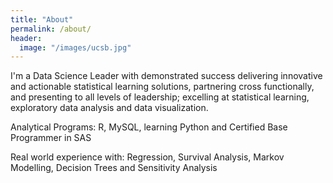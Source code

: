 ```yaml
---
title: "About"
permalink: /about/
header:
  image: "/images/ucsb.jpg"
---
```


I'm a Data Science Leader with demonstrated success delivering innovative and actionable statistical learning solutions, partnering cross functionally, and presenting to all levels of leadership; excelling at statistical learning, exploratory data analysis and data visualization.

Analytical Programs: R, MySQL, learning Python and Certified Base Programmer in SAS

Real world experience with: Regression, Survival Analysis, Markov Modelling, Decision Trees and Sensitivity Analysis
